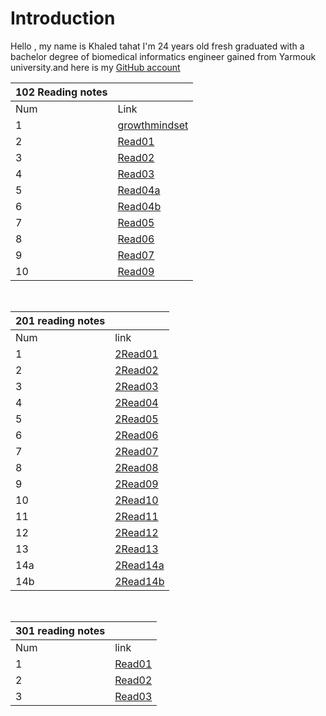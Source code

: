 
# Introduction

Hello , my name is Khaled tahat I'm 24 years old fresh graduated with a bachelor degree of biomedical informatics engineer gained from Yarmouk university.and here is my [GitHub account](KZTahat (github.com))

|  102 Reading notes |                                                                        |
|---|-----------------------------------------------------------------------------------------|
|Num| Link                                                                                    |
|1  | [growthmindset](https://kztahat.github.io/reading-notes/growthmindset "Growth Mindset") |
|2  | [Read01](https://kztahat.github.io/reading-notes/Reads/Read01 "Read01")                 |
|3  | [Read02](https://kztahat.github.io/reading-notes/Reads/Read02 "Read02")                 |
|4  | [Read03](https://kztahat.github.io/reading-notes/Reads/Read03"Read03")                  |
|5  | [Read04a](https://kztahat.github.io/reading-notes/Reads/Read04a "Read04a")              |
|6  | [Read04b](https://kztahat.github.io/reading-notes/Reads/Read04b "Read04b")              |
|7  | [Read05](https://kztahat.github.io/reading-notes/Reads/Raed05 "Read05")                 |
|8  | [Read06](https://kztahat.github.io/reading-notes/Reads/Read06 "Read06")                 |
|9  | [Read07](https://kztahat.github.io/reading-notes/Reads/Read07 "Read07")                 |
|10 | [Read09](https://kztahat.github.io/reading-notes/Reads/Read09 "Read09")                 |

&nbsp;

|  201 reading notes  |                                                                        |
|----|-----------------------------------------------------------------------------------------|
|Num |   link                                                                                  |
|1   | [2Read01]( https://kztahat.github.io/reading-notes/Reads/2Read01 "2Read01")             |
|2   | [2Read02]( https://kztahat.github.io/reading-notes/Reads/2Read02 "2Read02")             |
|3   | [2Read03]( https://kztahat.github.io/reading-notes/Reads/2Read03 "2Read03")             |
|4   | [2Read04]( https://kztahat.github.io/reading-notes/Reads/2Read04 "2Read04")             |
|5   | [2Read05]( https://kztahat.github.io/reading-notes/Reads/2Read05 "2Read05")             |
|6   | [2Read06]( https://kztahat.github.io/reading-notes/Reads/2Read06 "2Read06")             |
|7   | [2Read07]( https://kztahat.github.io/reading-notes/Reads/2Read07 "2Read07")             |
|8   | [2Read08]( https://kztahat.github.io/reading-notes/Reads/2Read08 "2Read08")             |
|9   | [2Read09]( https://kztahat.github.io/reading-notes/Reads/2Read09 "2Read09")             |
|10  | [2Read10]( https://kztahat.github.io/reading-notes/Reads/2Read10 "2Read10")             |
|11  | [2Read11]( https://kztahat.github.io/reading-notes/Reads/2Read11 "2Read11")             |
|12  | [2Read12]( https://kztahat.github.io/reading-notes/Reads/2Read12 "2Read12")             |
|13  | [2Read13]( https://kztahat.github.io/reading-notes/Reads/2Read13 "2Read13")             |
|14a | [2Read14a]( https://kztahat.github.io/reading-notes/Reads/2Read14a "2Read14a")          |
|14b | [2Read14b]( https://kztahat.github.io/reading-notes/Reads/2Read14b "2Read14b")          |

&nbsp;

|  301 reading notes  |                                                                        |
|----|-----------------------------------------------------------------------------------------|
|Num |   link                                                                                  |
|1   | [Read01]( https://kztahat.github.io/reading-notes/301Reads/Read01 "Read01")             |
|2   | [Read02]( https://kztahat.github.io/reading-notes/301Reads/Read02 "Read02")             |
|3   | [Read03]( https://kztahat.github.io/reading-notes/301Reads/Read03 "Read03")             |